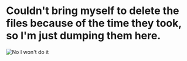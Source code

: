 # Couldn't bring myself to delete the files because of the time they took, so I'm just dumping them here.


![No I won't do it](https://c.tenor.com/o5HuqeTAXDAAAAAd/tenor.gif)

